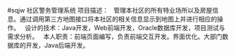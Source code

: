 #sqjw
社区警务管理系统
项目描述：
    管理本社区的所有特业场所以及房屋信息。通过调用第三方地图接口将本社区的相关信息显示到地图上并进行相应的操作。
    设计的技术：Java开发，Web前端开发，Oracle数据库开发，项目测试与需求分析。
    本人职责：前端页面编写，负责前端交互开发。界面优化。大部门数据库的开发，Java后端开发。

